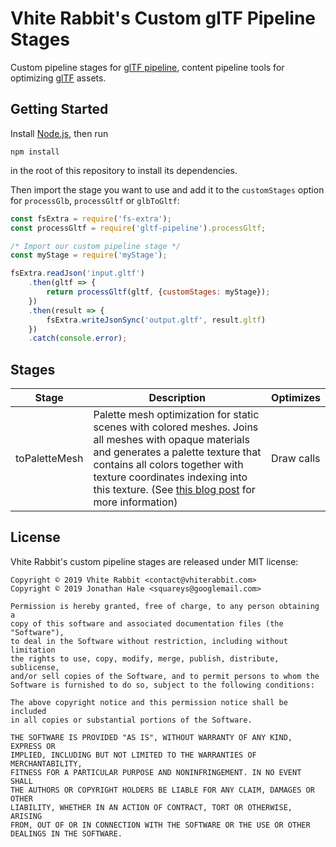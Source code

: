 # Vhite Rabbit's Custom glTF Pipeline Stages

Custom pipeline stages for [glTF pipeline](https://github.com/AnalyticalGraphicsInc),
content pipeline tools for optimizing [glTF](https://www.khronos.org/gltf/) assets.

## Getting Started

Install [Node.js](https://nodejs.org/en/), then run
```
npm install
```

in the root of this repository to install its dependencies.

Then import the stage you want to use and add it to the `customStages`
option for `processGlb`, `processGltf` or `glbToGltf`:

```js
const fsExtra = require('fs-extra');
const processGltf = require('gltf-pipeline').processGltf;

/* Import our custom pipeline stage */
const myStage = require('myStage');

fsExtra.readJson('input.gltf')
    .then(gltf => {
        return processGltf(gltf, {customStages: myStage});
    })
    .then(result => {
        fsExtra.writeJsonSync('output.gltf', result.gltf)
    })
    .catch(console.error);
```

## Stages

| Stage    | Description | Optimizes |
|----------|-------------|-----------|
| toPaletteMesh | Palette mesh optimization for static scenes with colored meshes. Joins all meshes with opaque materials and generates a palette texture that contains all colors together with texture coordinates indexing into this texture. (See [this blog post](https://blog.constructarca.de/palette-mesh-optimization) for more information)| Draw calls |

## License

Vhite Rabbit's custom pipeline stages are released under MIT license:

```
Copyright © 2019 Vhite Rabbit <contact@vhiterabbit.com>
Copyright © 2019 Jonathan Hale <squareys@googlemail.com>

Permission is hereby granted, free of charge, to any person obtaining a
copy of this software and associated documentation files (the "Software"),
to deal in the Software without restriction, including without limitation
the rights to use, copy, modify, merge, publish, distribute, sublicense,
and/or sell copies of the Software, and to permit persons to whom the
Software is furnished to do so, subject to the following conditions:

The above copyright notice and this permission notice shall be included
in all copies or substantial portions of the Software.

THE SOFTWARE IS PROVIDED "AS IS", WITHOUT WARRANTY OF ANY KIND, EXPRESS OR
IMPLIED, INCLUDING BUT NOT LIMITED TO THE WARRANTIES OF MERCHANTABILITY,
FITNESS FOR A PARTICULAR PURPOSE AND NONINFRINGEMENT. IN NO EVENT SHALL
THE AUTHORS OR COPYRIGHT HOLDERS BE LIABLE FOR ANY CLAIM, DAMAGES OR OTHER
LIABILITY, WHETHER IN AN ACTION OF CONTRACT, TORT OR OTHERWISE, ARISING
FROM, OUT OF OR IN CONNECTION WITH THE SOFTWARE OR THE USE OR OTHER
DEALINGS IN THE SOFTWARE.
```
